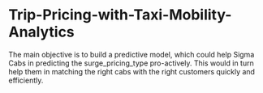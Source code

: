 # Trip-Pricing-with-Taxi-Mobility-Analytics
The main objective is to build a predictive model, which could help Sigma Cabs in predicting the surge_pricing_type pro-actively. This would in turn help them in matching the right cabs with the right customers quickly and efficiently.
